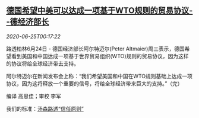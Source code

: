 <!--1593044595000-->
[德国希望中美可以达成一项基于WTO规则的贸易协议--德经济部长](https://cn.reuters.com/article/germany-china-us-wto-deal-0625-idCNKBS23W01C)
------

<div><i>2020-06-25T00:17:22</i></div><div class="StandardArticleBody_body"><p>路透柏林6月24日 - 德国经济部长阿尔特迈尔(Peter Altmaier)周三表示，德国希望看到美国和中国达成一项基于世界贸易组织(WTO)规则的贸易协议，因为这样的协议将给全球经济带去支持。 </p><p>阿尔特迈尔在新闻发布会上称：“我们希望美国和中国在WTO规则基础上达成一项协议，因为这将释放一个重要的信号，将给全球经济带来巨大的支持。”（完） </p><div class="Attribution_container"><div class="Attribution_attribution"><p class="Attribution_content">编译 高思佳；审校 李军 </p></div></div><div class="StandardArticleBody_trustBadgeContainer"><span class="StandardArticleBody_trustBadgeTitle">我们的标准：</span><span class="trustBadgeUrl"><a href="https://www.thomsonreuters.cn/content/dam/openweb/documents/pdf/china/brochures/about-us-1.pdf">汤森路透“信任原则”</a></span></div></div>
